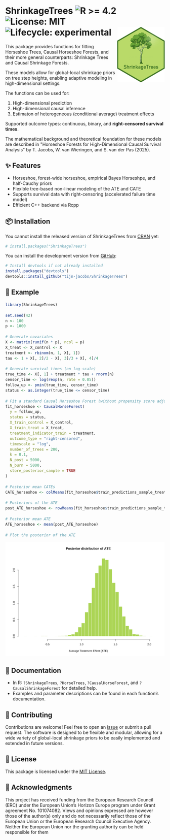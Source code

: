 # ShrinkageTrees <img src="https://img.shields.io/badge/R%3E%3D-4.2-blue" alt="R >= 4.2"> ![License: MIT](https://img.shields.io/badge/license-MIT-green) ![Lifecycle: experimental](https://img.shields.io/badge/lifecycle-experimental-orange) <img src="sticker/ShrinkageTrees_hex.png" align="right" width="150"/>



This package provides functions for fitting Horseshoe Trees, Causal Horseshoe Forests, and their more general counterparts: Shrinkage Trees and Causal Shrinkage Forests.  

These models allow for global-local shrinkage priors on tree step heights, enabling adaptive modeling in high-dimensional settings.

The functions can be used for:

1) High-dimensional prediction  
2) High-dimensional causal inference 
3) Estimaton of heterogeneous (conditional average) treatment effects

Supported outcome types: continuous, binary, and **right-censored survival times**.

The mathematical background and theoretical foundation for these models are described in "Horseshoe Forests for High-Dimensional Causal Survival Analysis" by T. Jacobs, W. van Wieringen, and S. van der Pas (2025).


## ✨ Features

- Horseshoe, forest-wide horseshoe, empirical Bayes Horseshpe, and half-Cauchy priors
- Flexible tree-based non-linear modeling of the ATE and CATE
- Supports survival data with right-censoring (accelerated failure time model)
- Efficient C++ backend via Rcpp

## 📦 Installation

You cannot install the released version of ShrinkageTrees from [CRAN](https://CRAN.R-project.org) yet:

```r
# install.packages("ShrinkageTrees")
```

You can install the development version from [GitHub](https://github.com/tijn-jacobs/ShrinkageTrees):

```r
# Install devtools if not already installed
install.packages("devtools")
devtools::install_github("tijn-jacobs/ShrinkageTrees")
```


## 🚀 Example

```r
library(ShrinkageTrees)

set.seed(42)
n <- 100
p <- 1000

# Generate covariates
X <- matrix(runif(n * p), ncol = p)
X_treat <- X_control <- X
treatment <- rbinom(n, 1, X[, 1])
tau <- 1 + X[, 2]/2 - X[, 3]/3 + X[, 4]/4

# Generate survival times (on log-scale)
true_time <- X[, 1] + treatment * tau + rnorm(n)
censor_time <- log(rexp(n, rate = 0.05))
follow_up <- pmin(true_time, censor_time)
status <- as.integer(true_time <= censor_time)

# Fit a standard Causal Horseshoe Forest (without propensity score adjustment)
fit_horseshoe <- CausalHorseForest(
  y = follow_up,
  status = status,
  X_train_control = X_control,
  X_train_treat = X_treat,
  treatment_indicator_train = treatment,
  outcome_type = "right-censored",
  timescale = "log",
  number_of_trees = 200,
  k = 0.1,
  N_post = 5000,
  N_burn = 5000,
  store_posterior_sample = TRUE
)

# Posterior mean CATEs
CATE_horseshoe <- colMeans(fit_horseshoe$train_predictions_sample_treat)

# Posteriors of the ATE
post_ATE_horseshoe <- rowMeans(fit_horseshoe$train_predictions_sample_treat)

# Posterior mean ATE
ATE_horseshoe <- mean(post_ATE_horseshoe)

# Plot the posterior of the ATE
```
![Posterior ATE plot](man/figures/posterior_ate_plot.png)


## 📄 Documentation

- In R: `?ShrinkageTrees`, `?HorseTrees`, `?CausalHorseForest`, and `?CausalShrinkageForest` for detailed help.
- Examples and parameter descriptions can be found in each function’s documentation.


## 🤝 Contributing

Contributions are welcome! Feel free to open an [issue](https://github.com/tijn-jacobs/ShrinkageTrees/issues) or submit a pull request. 
The software is designed to be flexible and modular, allowing for a wide variety of global-local shrinkage priors to be easily implemented and extended in future versions.



## 📄 License

This package is licensed under the [MIT License](https://cran.r-project.org/web/licenses/MIT).


## 💬 Acknowledgments

This project has received funding from the European Research Council (ERC) under the European Union’s Horizon Europe program under Grant agreement No. 101074082. Views and opinions expressed are however those of the author(s) only and do not necessarily reflect those of the European Union or the European Research Council Executive Agency. Neither the European Union nor the granting authority can be held responsible for them

